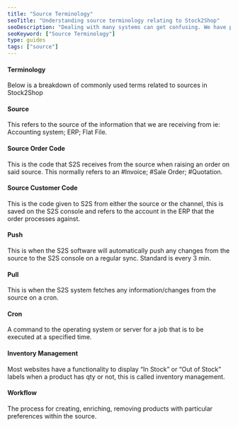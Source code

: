 ```yaml
---
title: "Source Terminology"
seoTitle: "Understanding source terminology relating to Stock2Shop"
seoDescription: "Dealing with many systems can get confusing. We have put together a guide for Stock2Shop source terms."
seoKeyword: ["Source Terminology"]
type: guides
tags: ["source"]
---
```


#### Terminology
Below is a breakdown of commonly used terms related to sources in Stock2Shop

#### Source
This refers to the source of the information that we are receiving from ie: Accounting system; ERP; Flat File.

#### Source Order Code
This is the code that S2S receives from the source when raising an order on said source. This normally refers to an #Invoice; #Sale Order; #Quotation.

#### Source Customer Code
This is the code given to S2S from either the source or the channel, this is saved on the S2S console and refers to the account in the ERP that the order processes against.

#### Push
This is when the S2S software will automatically push any changes from the source to the S2S console on a regular sync. Standard is every 3 min.

#### Pull
This is when the S2S system fetches any information/changes from the source on a cron.

#### Cron
A command to the operating system or server for a job that is to be executed at a specified time.

#### Inventory Management
Most websites have a functionality to display “In Stock” or “Out of Stock” labels when a product has qty or not, this is called inventory management.

#### Workflow
The process for creating, enriching, removing products with particular preferences within the source.